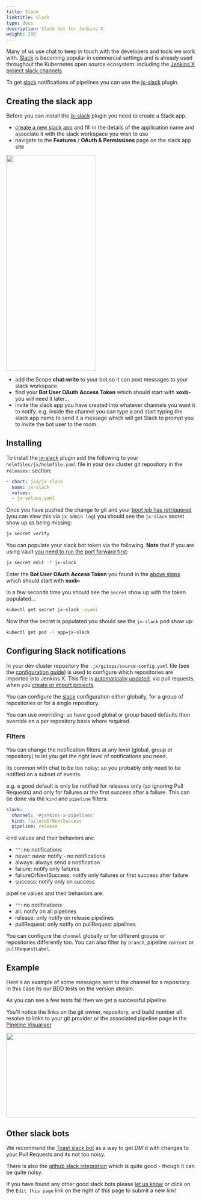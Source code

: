 ```yaml
---
title: Slack
linktitle: Slack
type: docs
description: Slack bot for Jenkins X 
weight: 200
---
```


Many of us use chat to keep in touch with the developers and tools we work with. [Slack](https://www.slack.com/) is becoming popular in commercial settings and is already used throughout the Kubernetes open source ecosystem: including the [Jenkins X project slack channels](https://jenkins-x.io/community/#slack)

To get [slack](https://www.slack.com/) notifications of pipelines you can use the [jx-slack](https://github.com/jenkins-x-plugins/jx-slack) plugin.

## Creating the slack app 

Before you can install the [jx-slack](https://github.com/jenkins-x-plugins/jx-slack) plugin you need to create a Slack app.

* [create a new slack app](https://api.slack.com/apps?new_app=1) and fill in the details of the application name and associate it with the slack workspace you wish to use
* navigate to the **Features** / **OAuth & Permissions** page on the slack app site

<img src="/images/slack/slack-oauth-page.png" class="img-thumbnail" width="239" height="573">

* add the Scope **chat:write** to your bot so it can post messages to your slack workspace
* find your **Bot User OAuth Access Token** which should start with **xoxb-** you will need it later...
* invite the slack app you have created into whatever channels you want it to notify. e.g. inside the channel you can type `@` and start typing the slack app name to send it a message which will get Slack to prompt you to invite the bot user to the room.                                                                                    

## Installing

To install the [jx-slack](https://github.com/jenkins-x-plugins/jx-slack) plugin add the following to your `helmfiles/jx/helmfile.yaml` file in your dev cluster git repository in the `releases:` section:

```yaml 
- chart: jx3/jx-slack
  name: jx-slack
  values:
  - jx-values.yaml
```

Once you have pushed the change to git and your [boot job has retriggered](/v3/about/how-it-works/#boot-job) (you can view this via `jx admin log`) you should see the `jx-slack` secret show up as being missing:

```bash 
jx secret verify 
```

You can populate your slack bot token via the following. **Note** that if you are using vault [you need to run the port forward first](/v3/admin/setup/secrets/vault/#using-vault):

```bash 
jx secret edit -f jx-slack
```

Enter the  **Bot User OAuth Access Token** you found in the [above steps](#creating-the-slack-app) which should start with **xoxb-** 

In a few seconds time you should see the `Secret` show up with the token populated...

```bash
kubectl get secret jx-slack -oyaml
```

Now that the secret is populated you should see the `jx-slack` pod show up:

```bash
kubectl get pod -l app=jx-slack
```

## Configuring Slack notifications

In your dev cluster repository the `.jx/gitops/source-config.yaml` file (see the [configuration guide](https://github.com/jenkins-x/jx-gitops/blob/master/docs/config.md#gitops.jenkins-x.io/v1alpha1.SourceConfig)) is used to configure which repositories are imported into Jenkins X. This file is [automatically updated](/v3/about/how-it-works/#importing--creating-quickstarts), via pull requests, when you [create or import projects](/v3/develop/create-project/).

You can configure the [slack](https://github.com/jenkins-x/jx-gitops/blob/master/docs/config.md#gitops.jenkins-x.io/v1alpha1.SlackNotify) configuration either globally, for a group of repositories or for a single repository.

You can use overriding: so have good global or group based defaults then override on a per repository basis where required. 

### Filters 

You can change the notification filters at any level (global, group or repository) to let you get the right level of notifications you need. 

Its common with chat to be too noisy; so you probably only need to be notified on a subset of events.

e.g. a good default is only be notified for releases only (so ignoring Pull Requests) and only for failures or the first success after a failure. This can be done via the `kind` and `pipeline` filters:

```yaml 
slack:
  channel: '#jenkins-x-pipelines'
  kind: failureOrNextSuccess
  pipeline: release
```

kind values and their behaviors are:
* `""`: no notifications
* never: never notify - no notifications
* always: always send a notification
* failure: notify only failures
* failureOrNextSuccess: notify only failures or first success after failure
* success: notify only on success

pipeline values and their behaviors are:
* `""`: no notifications
* all: notify on all pipelines
* release: only notify on release pipelines
* pullRequest: only notify on pullRequest pipelines

You can configure the `channel` globally or for different groups or repositories differently too. You can also filter by `branch`, pipeline `context` or `pullRequestLabel`.
     
## Example 

Here's an example of some messages sent to the channel for a repository. In this case its our BDD tests on the version stream.

As you can see a few tests fail then we get a successful pipeline.

You'll notice the links on the git owner, repository, and build number all resolve to links to your git provider or the associated pipeline page in the [Pipeline Visualiser](/v3/develop/ui/dashboard/) 

<img src="/images/slack/slack-bot.png" class="img-thumbnail" width="542" height="224">


## Other slack bots

We recommend the [Toast slack bot](https://toast.ninja/) as a way to get DM'd with changes to your Pull Requests and its not too noisy.

There is also the [github slack integration](https://slack.github.com/) which is quite good - though it can be quite noisy.

If you have found any other good slack bots please [let us know](http://localhost:1313/community/#slack) or click on the `Edit this page` link on the right of this page to submit a new link!